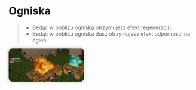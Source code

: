 <style>
img:not(.medium-zoom-image--opened):not(.navbar-link-icon) {
    max-width: 40%;
    margin: 0 8px 4px 0;
    box-shadow: 0 0 6px 4px rgba(0, 0, 0, .1);
    border-radius: 10px;
}
</style>

# Ogniska


> - Bedąc w pobliżu <span class="blue">ogniska</span> otrzymujesz efekt  <span class="blue">regeneracji I</span>. 
> - Bedąc w pobliżu  <span class="blue">ogniska dusz</span>  otrzymujesz efekt  <span class="blue">odporności na ogień</span>.

![image](../images/campfire/campfire.webp)

